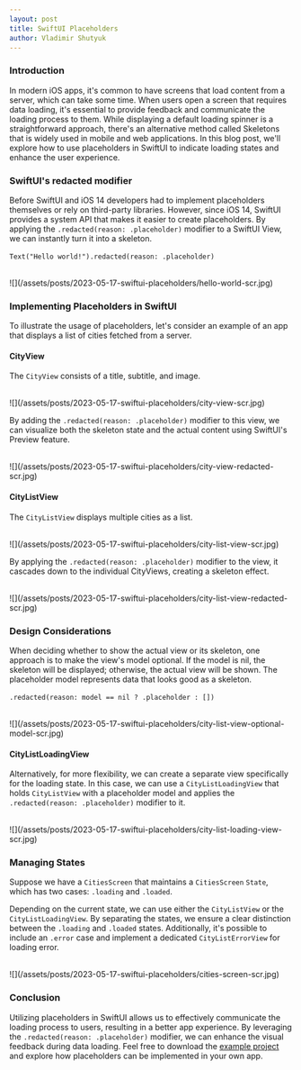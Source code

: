 ```yaml
---
layout: post
title: SwiftUI Placeholders
author: Vladimir Shutyuk
---
```


### Introduction
In modern iOS apps, it's common to have screens that load content from a server, which can take some time. When users open a screen that requires data loading, it's essential to provide feedback and communicate the loading process to them. While displaying a default loading spinner is a straightforward approach, there's an alternative method called Skeletons that is widely used in mobile and web applications. In this blog post, we'll explore how to use placeholders in SwiftUI to indicate loading states and enhance the user experience.

### SwiftUI's redacted modifier
Before SwiftUI and iOS 14 developers had to implement placeholders themselves or rely on third-party libraries. However, since iOS 14, SwiftUI provides a system API that makes it easier to create placeholders. By applying the `.redacted(reason: .placeholder)` modifier to a SwiftUI View, we can instantly turn it into a skeleton.

`Text("Hello world!").redacted(reason: .placeholder)`

<br/>
![](/assets/posts/2023-05-17-swiftui-placeholders/hello-world-scr.jpg)
<br/>

### Implementing Placeholders in SwiftUI
To illustrate the usage of placeholders, let's consider an example of an app that displays a list of cities fetched from a server.

#### CityView
The `CityView` consists of a title, subtitle, and image. 

<br/>
![](/assets/posts/2023-05-17-swiftui-placeholders/city-view-scr.jpg)
<br/>

By adding the `.redacted(reason: .placeholder)` modifier to this view, we can visualize both the skeleton state and the actual content using SwiftUI's Preview feature.

<br/>
![](/assets/posts/2023-05-17-swiftui-placeholders/city-view-redacted-scr.jpg)
<br/>

#### CityListView
The `CityListView` displays multiple cities as a list. 

<br/>
![](/assets/posts/2023-05-17-swiftui-placeholders/city-list-view-scr.jpg)
<br/>

By applying the `.redacted(reason: .placeholder)` modifier to the view, it cascades down to the individual CityViews, creating a skeleton effect.

<br/>
![](/assets/posts/2023-05-17-swiftui-placeholders/city-list-view-redacted-scr.jpg)
<br/>

### Design Considerations
When deciding whether to show the actual view or its skeleton, one approach is to make the view's model optional. If the model is nil, the skeleton will be displayed; otherwise, the actual view will be shown. The placeholder model represents data that looks good as a skeleton.

`.redacted(reason: model == nil ? .placeholder : [])`

<br/>
![](/assets/posts/2023-05-17-swiftui-placeholders/city-list-view-optional-model-scr.jpg)
<br/>

#### CityListLoadingView
Alternatively, for more flexibility, we can create a separate view specifically for the loading state. In this case, we can use a `CityListLoadingView` that holds `CityListView` with a placeholder model and applies the `.redacted(reason: .placeholder)` modifier to it.

<br/>
![](/assets/posts/2023-05-17-swiftui-placeholders/city-list-loading-view-scr.jpg)
<br/>

### Managing States
Suppose we have a `CitiesScreen` that maintains a `CitiesScreen` `State`, which has two cases: `.loading` and `.loaded`. 

Depending on the current state, we can use either the `CityListView` or the `CityListLoadingView`. By separating the states, we ensure a clear distinction between the `.loading` and `.loaded` states. Additionally, it's possible to include an `.error` case and implement a dedicated `CityListErrorView` for loading error.

<br/>
![](/assets/posts/2023-05-17-swiftui-placeholders/cities-screen-scr.jpg)
<br/>

### Conclusion
Utilizing placeholders in SwiftUI allows us to effectively communicate the loading process to users, resulting in a better app experience. By leveraging the `.redacted(reason: .placeholder)` modifier, we can enhance the visual feedback during data loading. Feel free to download the [example project](https://github.com/suvov/SwiftUIPlaceholderExample) and explore how placeholders can be implemented in your own app.
